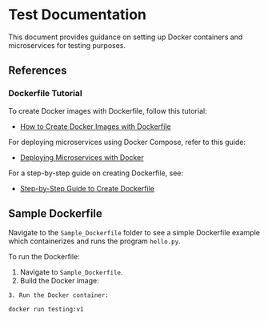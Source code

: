 # Test Documentation

This document provides guidance on setting up Docker containers and microservices for testing purposes.

## References

### Dockerfile Tutorial

To create Docker images with Dockerfile, follow this tutorial:
- [How to Create Docker Images with Dockerfile](https://www.howtoforge.com/tutorial/how-to-create-docker-images-with-dockerfile/)

For deploying microservices using Docker Compose, refer to this guide:
- [Deploying Microservices with Docker](https://www.linode.com/docs/guides/deploying-microservices-with-docker/)

For a step-by-step guide on creating Dockerfile, see:
- [Step-by-Step Guide to Create Dockerfile](https://medium.com/@anshita.bhasin/a-step-by-step-guide-to-create-dockerfile-9e3744d38d11)

## Sample Dockerfile

Navigate to the `Sample_Dockerfile` folder to see a simple Dockerfile example which containerizes and runs the program `hello.py`.

To run the Dockerfile:

1. Navigate to `Sample_Dockerfile`.
2. Build the Docker image:
```docker build -t testing:v1 .
3. Run the Docker container:

docker run testing:v1


